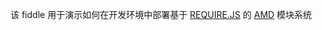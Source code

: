 该 fiddle 用于演示如何在开发环境中部署基于 [REQUIRE.JS](http://requirejs.org/) 的 [AMD](https://github.com/amdjs/amdjs-api/wiki/AMD) 模块系统
